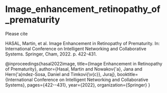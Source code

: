 # Image_enhancement_retinopathy_of_prematurity

Please cite 

HASAL, Martin, et al. Image Enhancement in Retinopathy of Prematurity. In: International Conference on Intelligent Networking and Collaborative Systems. Springer, Cham, 2022. p. 422-431.

@inproceedings{hasal2022image,
  title={Image Enhancement in Retinopathy of Prematurity},
  author={Hasal, Martin and Nowakov{\'a}, Jana and Hern{\'a}ndez-Sosa, Daniel and Timkovi{\v{c}}, Juraj},
  booktitle={International Conference on Intelligent Networking and Collaborative Systems},
  pages={422--431},
  year={2022},
  organization={Springer}
}
